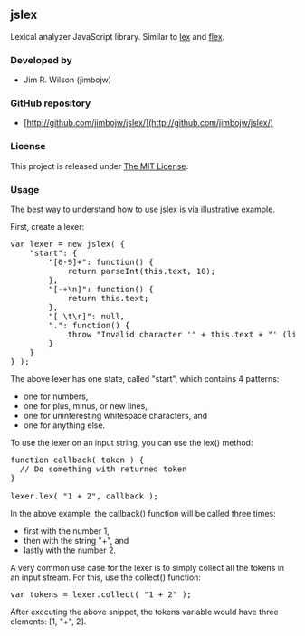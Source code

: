 ## jslex

Lexical analyzer JavaScript library.  Similar to [lex](http://en.wikipedia.org/wiki/Lex_%28software%29) and [flex](http://en.wikipedia.org/wiki/Flex_lexical_analyser).

### Developed by
* Jim R. Wilson (jimbojw)

### GitHub repository
* [http://github.com/jimbojw/jslex/](http://github.com/jimbojw/jslex/)

### License
This project is released under [The MIT License](http://www.opensource.org/licenses/mit-license.php).

### Usage

The best way to understand how to use jslex is via illustrative example.

First, create a lexer:

<pre class="sh_javascript">
var lexer = new jslex( {
    "start": {
        "[0-9]+": function() {
            return parseInt(this.text, 10);
        },
        "[-+\n]": function() {
            return this.text;
        },
        "[ \t\r]": null,
        ".": function() {
            throw "Invalid character '" + this.text + "' (line:" + (1 + this.line) + ", column:" + this.column + ")";
        }
    }
} );
</pre>

The above lexer has one state, called "start", which contains 4 patterns:
* one for numbers,
* one for plus, minus, or new lines,
* one for uninteresting whitespace characters, and 
* one for anything else.

To use the lexer on an input string, you can use the lex() method:

<pre class="sh_javascript">
function callback( token ) {
  // Do something with returned token
}

lexer.lex( "1 + 2", callback );
</pre>

In the above example, the callback() function will be called three times:
* first with the number 1, 
* then with the string "+", and
* lastly with the number 2.

A very common use case for the lexer is to simply collect all the tokens in an input stream.  For this, use the collect() function:

<pre class="sh_javascript">
var tokens = lexer.collect( "1 + 2" );
</pre>

After executing the above snippet, the tokens variable would have three elements: [1, "+", 2].


